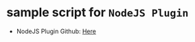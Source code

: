 # sample script for `NodeJS Plugin`
 - NodeJS Plugin Github: [Here](https://github.com/arolisg/vcmp-nodejs-plugin/tags)

